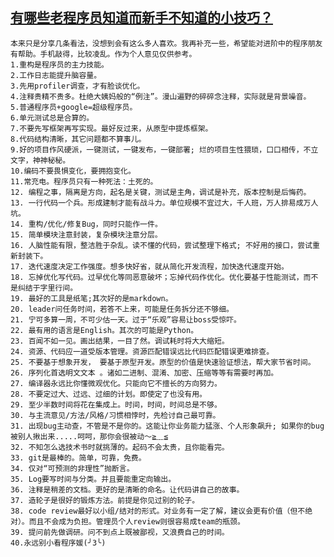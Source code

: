 ##  [有哪些老程序员知道而新手不知道的小技巧？](https://www.zhihu.com/question/36426051/answer/76031743)
    本来只是分享几条看法，没想到会有这么多人喜欢。我再补充一些，希望能对进阶中的程序朋友有帮助。手机敲得，比较凌乱。作为个人意见仅供参考。
    1.重构是程序员的主力技能。
    2.工作日志能提升脑容量。
    3.先用profiler调查，才有脸谈优化。
    4.注释贵精不贵多。杜绝大姨妈般的“例注”。漫山遍野的碎碎念注释，实际就是背景噪音。
    5.普通程序员+google=超级程序员。
    6.单元测试总是合算的。
    7.不要先写框架再写实现。最好反过来，从原型中提炼框架。
    8.代码结构清晰，其它问题都不算事儿。
    9.好的项目作风硬派，一键测试，一键发布，一键部署; 烂的项目生性猥琐，口口相传，不立文字，神神秘秘。
    10.编码不要畏惧变化，要拥抱变化。
    11.常充电。程序员只有一种死法：土死的。
    12. 编程之事，隔离是方向，起名是关键，测试是主角，调试是补充，版本控制是后悔药。
    13. 一行代码一个兵。形成建制才能有战斗力。单位规模不宜过大，千人班，万人排易成万人坑。
    14. 重构/优化/修复Bug，同时只能作一件。
    15. 简单模块注意封装，复杂模块注意分层。
    16. 人脑性能有限，整洁胜于杂乱。读不懂的代码，尝试整理下格式; 不好用的接口，尝试重新封装下。
    17. 迭代速度决定工作强度。想多快好省，就从简化开发流程，加快迭代速度开始。
    18. 忘掉优化写代码。过早优化等同恶意破坏；忘掉代码作优化。优化要基于性能测试，而不是纠结于字里行间。
    19. 最好的工具是纸笔;其次好的是markdown。
    20. leader问任务时间，若答不上来，可能是任务拆分还不够细。
    21. 宁可多算一周，不可少估一天。过于“乐观”容易让boss受惊吓。
    22. 最有用的语言是English。其次的可能是Python。
    23. 百闻不如一见。画出结果，一目了然。调试耗时将大大缩短。
    24. 资源、代码应一道受版本管理。资源匹配错误远比代码匹配错误更难排查。
    25. 不要基于想象开发， 要基于原型开发。原型的价值是快速验证想法，帮大家节省时间。
    26. 序列化首选明文文本 。诸如二进制、混淆、加密、压缩等等有需要时再加。
    27. 编译器永远比你懂微观优化。只能向它不擅长的方向努力。
    28. 不要定过大、过远、过细的计划。即使定了也没有用。
    29. 至少半数时间将花在集成上。时间，时间，时间总是不够。
    30. 与主流意见/方法/风格/习惯相悖时，先检讨自己最可靠。
    31. 出现bug主动查，不管是不是你的。这能让你业务能力猛涨、个人形象飙升; 如果你的bug被别人揪出来.....呵呵，那你会很被动～≧﹏≦
    32. 不知怎么选技术书时就挑薄的。起码不会太贵，且你能看完。
    33. git是最棒的。简单，可靠，免费。
    34. 仅对“可预测的非理性”抛断言。
    35. Log要写时间与分类。并且要能重定向输出。
    36. 注释是稍差的文档。更好的是清晰的命名。让代码讲自己的故事。
    37. 造轮子是很好的锻炼方法。前提是你见过别的轮子。
    38. code review最好以小组/结对的形式。对业务有一定了解，建议会更有价值（但不绝对）。而且不会成为负担。管理员个人review则很容易成team的瓶颈。
    39. 提问前先做调研。问不到点上既被鄙视，又浪费自己的时间。
    40.永远别小看程序媛(╯3╰)
